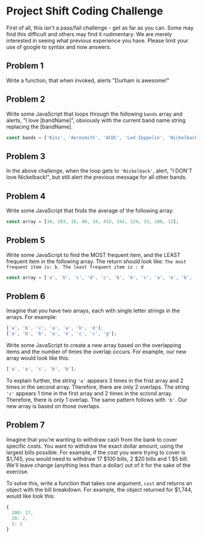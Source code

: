 # Project Shift Coding Challenge

First of all, this isn't a pass/fail challenge - get as far as you can. Some may find this difficult and others may find it rudimentary. We are merely interested in seeing what previous experience you have. Please limit your use of google to syntax and now answers.


## Problem 1
Write a function, that when invoked, alerts "Durham is awesome!"

## Problem 2
Write some JavaScript that loops through the following `bands` array and alerts, "I love [bandName]", obviously with the current band name string replacing the [bandName].

```JavaScript
const bands = ['Kiss', 'Aerosmith', 'ACDC', 'Led Zeppelin', 'Nickelback'];
```

## Problem 3
In the above challenge, when the loop gets to `'Nickelback'`, alert, "I DON'T love Nickelback!", but still alert the previous message for all other bands.

## Problem 4
Write some JavaScript that finds the average of the following array:

```JavaScript
const array = [34, 203, 16, 46, 34, 432, 342, 124, 33, 188, 12];
```

## Problem 5
Write some JavaScript to find the MOST frequent item, and the LEAST frequent item in the following array. The return should look like: `The most frequent item is: b. The least frequent item is : d`

```JavaScript
const array = ['a', 'b', 'c', 'd', 'c', 'b', 'b', 'c', 'a', 'e', 'b', 'e'];
```

## Problem 6
Imagine that you have two arrays, each with single letter strings in the arrays. For example:

```JavaScript
['a', 'b', 'c', 'a', 'a', 'b', 'd'];
['a', 'b', 'b', 'a', 'e', 'c', 'c', 'g'];
```
Write some JavaScript to create a new array based on the overlapping items and the number of times the overlap occurs. For example, our new array would look like this:

```JavaScript
['a', 'a', 'c', 'b', 'b'];
```

To explain further, the string `'a'` appears 3 times in the frist array and 2 times in the second array. Therefore, there are only 2 overlaps. The string `'c'` appears 1 time in the first array and 2 times in the scrond array. Therefore, there is only 1 overlap. The same pattern follows with `'b'`. Our new array is based on those overlaps.

## Problem 7
Imagine that you're wanting to withdraw cash from the bank to cover specific costs. You want to withdraw the exact dollar amount, using the largest bills possible. For example, if the cost you were trying to cover is $1,745, you would need to withdraw 17 $100 bills, 2 $20 bills and 1 $5 bill. We'll leave change (anything less than a dollar) out of it for the sake of the exercise.

To solve this, write a function that takes one argument, `cost` and returns an object with the bill breakdown. For example, the object returned for $1,744, would like look this:

```JavaScript
{
  100: 17,
  20: 2,
  5: 1
}
```
